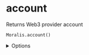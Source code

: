 # account

Returns Web3 provider account

`Moralis.account()`

<details><summary>Options</summary><br/>
None    
</details>

